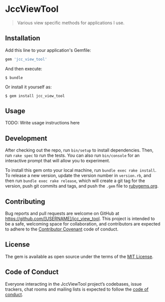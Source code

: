 # JccViewTool

> Various view specific methods for applications I use.

## Installation

Add this line to your application's Gemfile:

```ruby
gem 'jcc_view_tool'
```

And then execute:

    $ bundle

Or install it yourself as:

    $ gem install jcc_view_tool

## Usage

TODO: Write usage instructions here

## Development

After checking out the repo, run `bin/setup` to install dependencies. Then, run `rake spec` to run the tests. You can also run `bin/console` for an interactive prompt that will allow you to experiment.

To install this gem onto your local machine, run `bundle exec rake install`. To release a new version, update the version number in `version.rb`, and then run `bundle exec rake release`, which will create a git tag for the version, push git commits and tags, and push the `.gem` file to [rubygems.org](https://rubygems.org).

## Contributing

Bug reports and pull requests are welcome on GitHub at https://github.com/[USERNAME]/jcc_view_tool. This project is intended to be a safe, welcoming space for collaboration, and contributors are expected to adhere to the [Contributor Covenant](http://contributor-covenant.org) code of conduct.

## License

The gem is available as open source under the terms of the [MIT License](https://opensource.org/licenses/MIT).

## Code of Conduct

Everyone interacting in the JccViewTool project’s codebases, issue trackers, chat rooms and mailing lists is expected to follow the [code of conduct](https://github.com/[USERNAME]/jcc_view_tool/blob/master/CODE_OF_CONDUCT.md).
